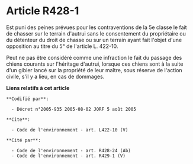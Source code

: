 # Article R428-1

Est puni des peines prévues pour les contraventions de la 5e classe le fait de chasser sur le terrain d'autrui sans le
consentement du propriétaire ou du détenteur du droit de chasse ou sur un terrain ayant fait l'objet d'une opposition au
titre du 5° de l'article L. 422-10.

Peut ne pas être considéré comme une infraction le fait du passage des chiens courants sur l'héritage d'autrui, lorsque ces
chiens sont à la suite d'un gibier lancé sur la propriété de leur maître, sous réserve de l'action civile, s'il y a lieu, en
cas de dommages.

**Liens relatifs à cet article**

	**Codifié par**:

	  - Décret n°2005-935 2005-08-02 JORF 5 août 2005

	**Cite**:

	  - Code de l'environnement - art. L422-10 (V)

	**Cité par**:

	  - Code de l'environnement - art. R428-24 (Ab)
	  - Code de l'environnement - art. R429-1 (V)
